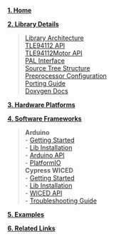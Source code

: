 <a href="Home"><b>1. Home</b></a><br>

<a href="Library-Details"><b>2. Library Details</b></a><br>
 > <a href="Library-Architecture">Library Architecture</a><br>
 > <a href="TLE94112-API">TLE94112 API</a><br>
 > <a href="TLE94112Motor-API">TLE94112Motor API</a><br>
 > <a href="PAL-Interface">PAL Interface</a><br>
 > <a href="Source-Tree-Structure">Source Tree Structure</a><br>
 > <a href="Preprocessor-Configuration">Preprocessor Configuration</a><br>
 > <a href="Porting-Guide">Porting Guide</a><br>
 > <a href="Doxygen-Docs">Doxygen Docs</a><br>

<a href="Hardware-Platforms"><b>3. Hardware Platforms</b></a><br>

<a href="Software-Frameworks"><b>4. Software Frameworks</b></a><br>
 > **Arduino**<br>
    - <a href="Ino-Getting-Started">Getting Started</a><br>
    - <a href="Ino-Library-Installation">Lib Installation</a><br>
    - <a href="Arduino-API">Arduino API</a><br>
    - <a href="PlatformIO">PlatformIO</a><br>
 > **Cypress WICED**<br>
    - <a href="CW-Getting-Started">Getting Started</a><br>
    - <a href="CW-Lib-Installation">Lib Installation</a><br>
    - <a href="WICED-API">WICED API</a><br>
    - <a href="CW-Troubleshooting-Guide">Troubleshooting Guide</a><br>

<a href="Examples"><b>5. Examples</b></a><br>

<a href="Related-Links"><b>6. Related Links</b></a><br>
